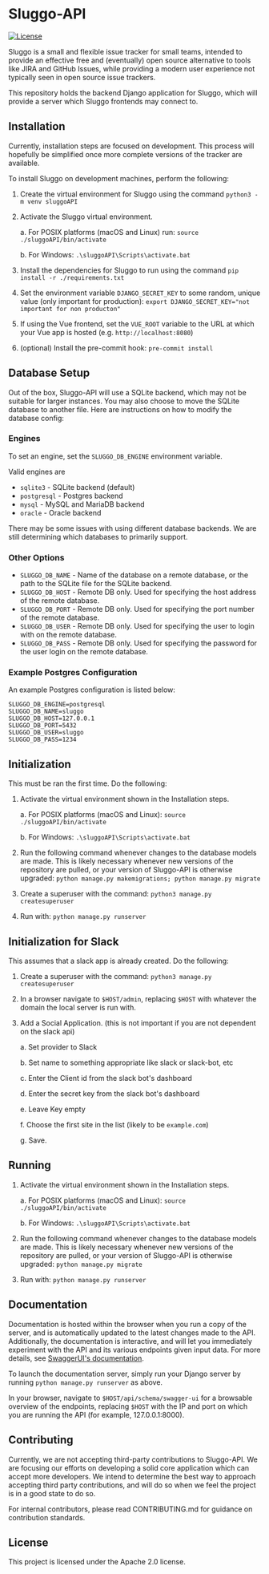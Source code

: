 # Sluggo-API
[![License](https://img.shields.io/badge/License-Apache_2.0-blue.svg)](https://opensource.org/licenses/Apache-2.0)

Sluggo is a small and flexible issue tracker for small teams, intended
to provide an effective free and (eventually) open source alternative to
tools like JIRA and GitHub Issues, while providing a modern user
experience not typically seen in open source issue trackers.

This repository holds the backend Django application for Sluggo, which
will provide a server which Sluggo frontends may connect to.

## Installation
Currently, installation steps are focused on development. This process
will hopefully be simplified once more complete versions of the tracker
are available.

To install Sluggo on development machines, perform the following:

1. Create the virtual environment for Sluggo using the command
`python3 -m venv sluggoAPI`

2. Activate the Sluggo virtual environment.

    a. For POSIX platforms (macOS
and Linux) run:
`source ./sluggoAPI/bin/activate`

    b. For Windows:
`.\sluggoAPI\Scripts\activate.bat`

3. Install the dependencies for Sluggo to run using the command
`pip install -r ./requirements.txt`

4. Set the environment variable `DJANGO_SECRET_KEY` to some random,
unique value (only important for production):
`export DJANGO_SECRET_KEY="not important for non producton"`

5. If using the Vue frontend, set the `VUE_ROOT` variable to the URL at
which your Vue app is hosted (e.g. `http://localhost:8080`)

6. (optional) Install the pre-commit hook:
`pre-commit install`

## Database Setup
Out of the box, Sluggo-API will use a SQLite backend, which may not be
suitable for larger instances. You may also choose to move the SQLite
database to another file. Here are instructions on how to modify the
database config:

### Engines
To set an engine, set the `SLUGGO_DB_ENGINE` environment variable.

Valid engines are
* `sqlite3` - SQLite backend (default)
* `postgresql` - Postgres backend
* `mysql` - MySQL and MariaDB backend
* `oracle` - Oracle backend

There may be some issues with using different database backends. We
are still determining which databases to primarily support.

### Other Options
* `SLUGGO_DB_NAME` - Name of the database on a remote database, or the
path to the SQLite file for the SQLite backend.
* `SLUGGO_DB_HOST` - Remote DB only. Used for specifying the host
address of the remote database.
* `SLUGGO_DB_PORT` - Remote DB only. Used for specifying the port number of
the remote database.
* `SLUGGO_DB_USER` - Remote DB only. Used for specifying the user
to login with on the remote database.
* `SLUGGO_DB_PASS` - Remote DB only. Used for specifying the password for the
user login on the remote database.

### Example Postgres Configuration
An example Postgres configuration is listed below:

```
SLUGGO_DB_ENGINE=postgresql
SLUGGO_DB_NAME=sluggo
SLUGGO_DB_HOST=127.0.0.1
SLUGGO_DB_PORT=5432
SLUGGO_DB_USER=sluggo
SLUGGO_DB_PASS=1234
```


## Initialization

This must be ran the first time. Do the following:

1. Activate the virtual environment shown in the Installation steps.

    a. For POSIX platforms (macOS and Linux):
`source ./sluggoAPI/bin/activate`

    b. For Windows:
`.\sluggoAPI\Scripts\activate.bat`

2. Run the following command whenever changes to the database models
are made. This is likely necessary whenever new versions of the
repository are pulled, or your version of Sluggo-API is otherwise
upgraded:
`python manage.py makemigrations; python manage.py migrate`

3. Create a superuser with the command:
`python3 manage.py createsuperuser`

4. Run with:
`python manage.py runserver`

## Initialization for Slack

This assumes that a slack app is already created. Do the following:

1. Create a superuser with the command:
`python3 manage.py createsuperuser`

2. In a browser navigate to `$HOST/admin`, replacing `$HOST` with whatever the domain the local server is run with.

3. Add a Social Application. (this is not important if you are not dependent on the slack api)

    a. Set provider to Slack

    b. Set name to something appropriate like slack or slack-bot, etc

    c. Enter the Client id from the slack bot's dashboard

    d. Enter the secret key from the slack bot's dashboard

    e. Leave Key empty

    f. Choose the first site in the list (likely to be `example.com`)

    g. Save.

## Running

1. Activate the virtual environment shown in the Installation steps.

    a. For POSIX platforms (macOS and Linux):
`source ./sluggoAPI/bin/activate`

    b. For Windows:
`.\sluggoAPI\Scripts\activate.bat`

2. Run the following command whenever changes to the database models
are made. This is likely necessary whenever new versions of the
repository are pulled, or your version of Sluggo-API is otherwise
upgraded:
`python manage.py migrate`

3. Run with:
`python manage.py runserver`

## Documentation
Documentation is hosted within the browser when you run a copy of the
server, and is automatically updated to the latest changes made to
the API. Additionally, the documentation is interactive, and will let
you immediately experiment with the API and its various endpoints given
input data. For more details, see [SwaggerUI's documentation](https://github.com/swagger-api/swagger-ui).

To launch the documentation server, simply run your Django server by
running `python manage.py runserver` as above.

In your browser, navigate to `$HOST/api/schema/swagger-ui` for a
browsable overview of the endpoints, replacing `$HOST` with the IP and
port on which you are running the API (for example, 127.0.0.1:8000).

## Contributing
Currently, we are not accepting third-party contributions to Sluggo-API.
We are focusing our efforts on developing a solid core application which
can accept more developers. We intend to determine the best way to
approach accepting third party contributions, and will do so when
we feel the project is in a good state to do so.

For internal contributors, please read CONTRIBUTING.md
for guidance on contribution standards.

## License
This project is licensed under the Apache 2.0 license.
